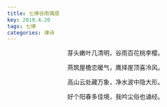 ```yaml
---
title: 七律谷雨偶感
key: 2019.4.20
tags: 七律
categories: 律诗
---
```


<p align="center">芽头嫩叶几清明，谷雨百花桃李樱。
</p>
<p align="center">燕筑屋檐恋暖气，鹰择崖顶喜冷风。
</p>
<p align="center">高山云处藏万象，净水波中隐大形。
</p>
<p align="center">好个阳春多佳境，我吟尘俗也诵经。
</p>
